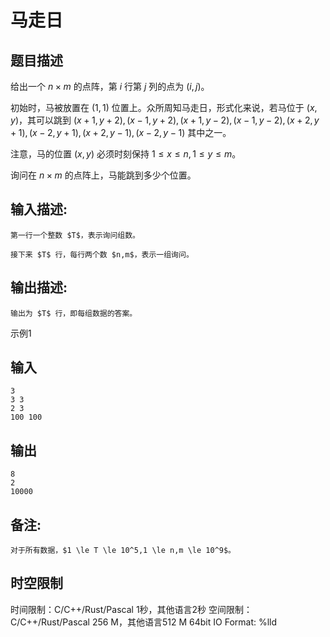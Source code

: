 # 马走日

## 题目描述

给出一个 $n\times m$ 的点阵，第 $i$ 行第 $j$ 列的点为 $(i,j)$。  
  
初始时，马被放置在 $(1,1)$ 位置上。众所周知马走日，形式化来说，若马位于 $(x,y)$，其可以跳到 $(x+1,y+2),(x-1,y+2),(x+1,y-2),(x-1,y-2),(x+2,y+1),(x-2,y+1),(x+2,y-1),(x-2,y-1)$ 其中之一。  
  
注意，马的位置 $(x,y)$ 必须时刻保持 $1 \le x \le n,1 \le y \le m$。  
  
询问在 $n \times m$ 的点阵上，马能跳到多少个位置。

## 输入描述:
    
    
    第一行一个整数 $T$，表示询问组数。  
      
    接下来 $T$ 行，每行两个数 $n,m$，表示一组询问。  
    

## 输出描述:
    
    
    输出为 $T$ 行，即每组数据的答案。

示例1 

## 输入
    
    
    3
    3 3
    2 3
    100 100

## 输出
    
    
    8
    2
    10000

## 备注:
    
    
    对于所有数据，$1 \le T \le 10^5,1 \le n,m \le 10^9$。


## 时空限制

时间限制：C/C++/Rust/Pascal 1秒，其他语言2秒
空间限制：C/C++/Rust/Pascal 256 M，其他语言512 M
64bit IO Format: %lld